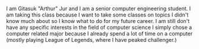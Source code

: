 I am Gitasuk "Arthur" Jur and I am a senior computer engineering student. I am taking this class because I want to take some classes on topics I didn't know much about so I know what to do for my future career. I am still don't have any specific interests in the field of computer science I simply chose a computer related major because I already spend a lot of time on a computer (mostly playing League of Legends, where I have peaked challenger.)

